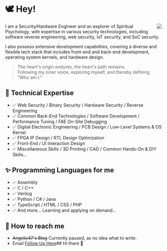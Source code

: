 # 🕊️ Hey!

<img align="right" src="https://github-readme-stats.vercel.app/api?username=Angelic47&show_icons=true&title_color=ff2686&icon_color=ff2686&text_color=403339&bg_color=ffffff&hide_title=false" />

I am a Security/Hardware Engineer and an explorer of Spiritual Psychology, with expertise in various security technologies, including software reverse engineering, web security, IoT security, and SoC security.  

I also possess extensive development capabilities, covering a diverse and flexible tech stack that includes front-end and back-end development, operating system kernels, and hardware design.  

> The heart's origin endures, the heart's path remains.  
> Following my inner voice, exploring myself, and thereby defining "Who am I."  

## 🏹 Technical Expertise

 - ✅ Web Security / Binary Security / Hardware Security / Reverse Engineering
 - ✅ Common Back-End Technologies / Software Development / Performance Tuning / FAE On-Site Debugging
 - ✅ Digital Electronic Engineering / PCB Design / Low-Level Systems & OS Kernel
 - ✅ FPGA IP Design / RTL Design Optimization
 - ✅ Front-End / UI Interaction Design
 - ✅ Miscellaneous Skills / 3D Printing / CAD / Common Hands-On & DIY Skills...

## ✨ Programming Languages for me

 - ✅ Assembly 
 - ✅ C / C++ 
 - ✅ Verilog
 - ✅ Python / C# / Java 
 - ✅ TypeScript / HTML / CSS / PHP
 - ✅ And more... Learning and applying on demand...

## 📮 How to reach me

- ~~Angelic47's Blog~~ Currently paused, as no idea what to write.
- Email [Follow Up Here](mailto:admin@angelic47.com)## Hi there 👋

<!--
**smile920423/smile920423** is a ✨ _special_ ✨ repository because its `README.md` (this file) appears on your GitHub profile.

Here are some ideas to get you started:

- 🔭 I’m currently working on ...
- 🌱 I’m currently learning ...
- 👯 I’m looking to collaborate on ...
- 🤔 I’m looking for help with ...
- 💬 Ask me about ...
- 📫 How to reach me: ...
- 😄 Pronouns: ...
- ⚡ Fun fact: ...
-->
